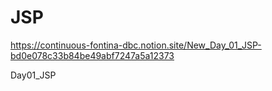 # JSP

https://continuous-fontina-dbc.notion.site/New_Day_01_JSP-bd0e078c33b84be49abf7247a5a12373

Day01_JSP
